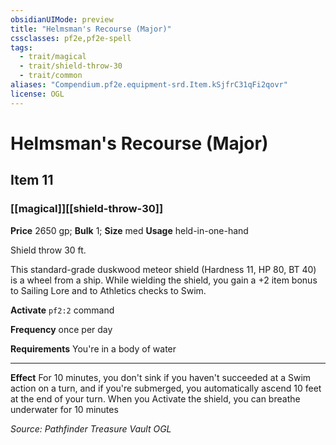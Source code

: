 ```yaml
---
obsidianUIMode: preview
title: "Helmsman's Recourse (Major)"
cssclasses: pf2e,pf2e-spell
tags:
  - trait/magical
  - trait/shield-throw-30
  - trait/common
aliases: "Compendium.pf2e.equipment-srd.Item.kSjfrC31qFi2qovr"
license: OGL
---
```

# Helmsman's Recourse (Major)
## Item 11
### [[magical]][[shield-throw-30]]


**Price** 2650 gp; 
**Bulk** 1; **Size** med
**Usage** held-in-one-hand

Shield throw 30 ft.

This standard-grade duskwood meteor shield (Hardness 11, HP 80, BT 40) is a wheel from a ship. While wielding the shield, you gain a +2 item bonus to Sailing Lore and to Athletics checks to Swim.

**Activate** `pf2:2` command

**Frequency** once per day

**Requirements** You're in a body of water

* * *

**Effect** For 10 minutes, you don't sink if you haven't succeeded at a Swim action on a turn, and if you're submerged, you automatically ascend 10 feet at the end of your turn. When you Activate the shield, you can breathe underwater for 10 minutes

*Source: Pathfinder Treasure Vault*
*OGL*